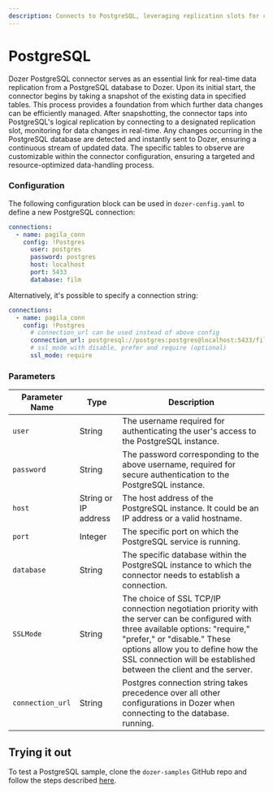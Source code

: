 ```yaml
---
description: Connects to PostgreSQL, leveraging replication slots for continuosly receiving CDC updates.
---
```


# PostgreSQL

Dozer PostgreSQL connector serves as an essential link for real-time data replication from a PostgreSQL database to Dozer. Upon its initial start, the connector begins by taking a snapshot of the existing data in specified tables. This process provides a foundation from which further data changes can be efficiently managed. After snapshotting, the connector taps into PostgreSQL's logical replication by connecting to a designated replication slot, monitoring for data changes in real-time. Any changes occurring in the PostgreSQL database are detected and instantly sent to Dozer, ensuring a continuous stream of updated data. The specific tables to observe are customizable within the connector configuration, ensuring a targeted and resource-optimized data-handling process.

### Configuration
The following configuration block can be used in `dozer-config.yaml` to define a new PostgreSQL connection:

```yaml
connections:
  - name: pagila_conn
    config: !Postgres
      user: postgres
      password: postgres
      host: localhost
      port: 5433
      database: film
```

Alternatively, it's possible to specify a connection string:
```yaml
connections:
  - name: pagila_conn
    config: !Postgres
      # connection_url can be used instead of above config
      connection_url: postgresql://postgres:postgres@localhost:5433/film
      # ssl_mode with disable, prefer and require (optional)
      ssl_mode: require
```

### Parameters

| **Parameter Name** | **Type**             | **Description**                                                                                                                                                                                                                                                             | 
|--------------------|----------------------|-----------------------------------------------------------------------------------------------------------------------------------------------------------------------------------------------------------------------------------------------------------------------------|
| `user`             | String               | The username required for authenticating the user's access to the PostgreSQL instance.                                                                                                                                                                                      |
| `password`         | String               | The password corresponding to the above username, required for secure authentication to the PostgreSQL instance.                                                                                                                                                            |
| `host`             | String or IP address | The host address of the PostgreSQL instance. It could be an IP address or a valid hostname.                                                                                                                                                                                 |
| `port`             | Integer              | The specific port on which the PostgreSQL service is running.                                                                                                                                                                                                               |
| `database`         | String               | The specific database within the PostgreSQL instance to which the connector needs to establish a connection.                                                                                                                                                                |
| `SSLMode`          | String               | The choice of SSL TCP/IP connection negotiation priority with the server can be configured with three available options: "require," "prefer," or "disable." These options allow you to define how the SSL connection will be established between the client and the server. |
| `connection_url`   | String               | Postgres connection string takes precedence over all other configurations in Dozer when connecting to the database. running.                                                                                                                                                |

## Trying it out

To test a PostgreSQL sample, clone the `dozer-samples` GitHub repo and follow the steps described [here](https://github.com/getdozer/dozer-samples/tree/main/connectors/postgres).


